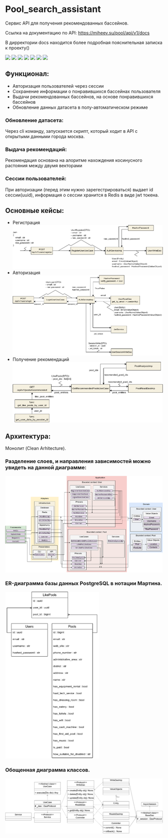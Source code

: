 # Pool_search_assistant
Сервис API для получения рекомендованных бассейнов.

Ссылка на документацию по API: https://miheev.su/pool/api/v1/docs

В дирректории docs находится более подробная пояснительная записка к проекту()

![](https://img.shields.io/badge/-Python-386e9d?style=flat&logo=Python&logoColor=ffd241) 
![](https://img.shields.io/badge/FastAPI-109989?style=flat&logo=fastapi&logoColor=white) 
![](https://img.shields.io/badge/-Postgresql-%232c3e50?style=flat&logo=Postgresql) 
![](https://img.shields.io/badge/redis-%23DD0031.svg?&style=flat&logo=redis&logoColor=white) 
![](https://img.shields.io/badge/-sqlalchemy-4479A7?style=flat&&logoColor=ffffff) 
![](https://img.shields.io/badge/-Docker-46a2f1?style=flat&logo=docker&logoColor=white) 
![](https://img.shields.io/badge/-Nginx-009639?style=flat&logo=nginx)
## Функционал:
- Авторизация пользователей через сессии
- Сохранение информации о понравившихся бассейнах пользователя
- Выдачи рекомендованных бассейнов, на основе понравившихся бассейнов
- Обновление данных датасета в полу-автоматическом режиме

### Обновление датасета:
Через cli команду, запускается скрипт, который ходит в API с открытыми данными города москва.
### Выдача рекомендаций:
Рекомендация основана на алоритме нахождения косинусного растояния между двумя векторами
### Сессии пользователей:
При авторизации (перед этим нужно зарегестрироваться) выдает id сессии(uuid), информация о сессии хранится в Redis в виде jwt токена.

## Основные кейсы:
- Регистрация
![](docs/register.png)
- Авторизация
![](docs/authorise.png)
- Получение рекомендаций
![](docs/recomended.png)

## Архитектура:
Монолит (Clean Arhitecture).

### Разделение слоев, и направления зависимостей можно увидеть на данной диаграмме:
![](docs/clean%20arhitecture.png)

### ER-диаграмма базы данных PostgreSQL в нотации Мартина.

<img src="docs/er%20%D0%B4%D0%B8%D0%B0%D0%B3%D1%80%D0%B0%D0%BC%D0%BC%D0%B0.png"  width="300">

### Обощенная диаграмма классов.
![](docs/uml.png)
